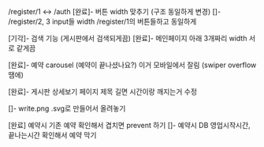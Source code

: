 /register/1 <-> /auth
[완료]- 버튼 width 맞추기 (구조 동일하게 변경)
[]- /register/2, 3 input들 width /register/1의 버튼들하고 동일하게

[기각]- 검색 기능 (게시판에서 검색되게끔)
[완료]- 메인페이지 아래 3개짜리 width 서로 같게끔

[완료]- 예약 carousel (예약이 끝나셨나요?) 이거 모바일에서 잘림 (swiper overflow 땜에)

[완료]- 게시판 상세보기 페이지 제목 길면 시간이랑 깨지는거 수정

[]- write.png .svg로 만들어서 올려놓기

[완료] 예약시 기존 예약 확인해서 겹치면 prevent 하기
[]- 예약시 DB 영업시작시간, 끝나는시간 확인해서 예약 막기
